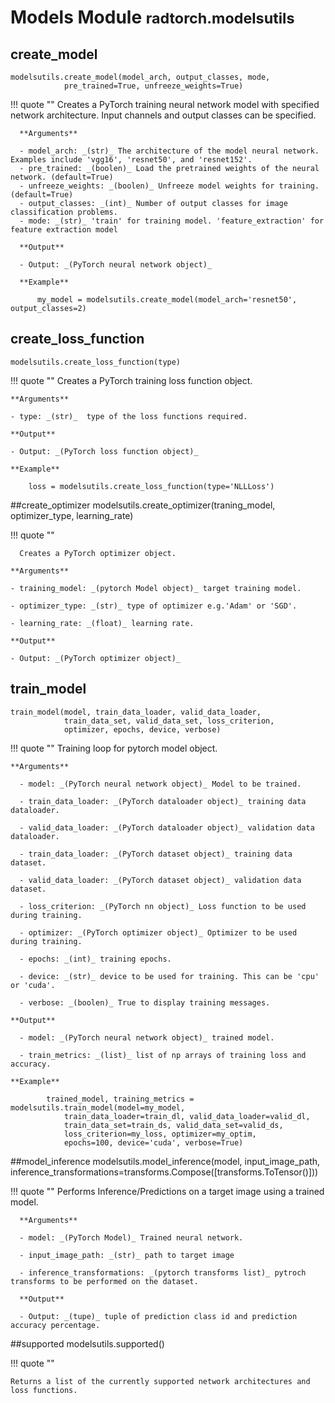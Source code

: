 # Models Module <small> radtorch.modelsutils </small>


## create_model
    modelsutils.create_model(model_arch, output_classes, mode,
                pre_trained=True, unfreeze_weights=True)

!!! quote ""
      Creates a PyTorch training neural network model with specified network architecture. Input channels and output classes can be specified.

      **Arguments**

      - model_arch: _(str)_ The architecture of the model neural network. Examples include 'vgg16', 'resnet50', and 'resnet152'.
      - pre_trained: _(boolen)_ Load the pretrained weights of the neural network. (default=True)
      - unfreeze_weights: _(boolen)_ Unfreeze model weights for training.(default=True)
      - output_classes: _(int)_ Number of output classes for image classification problems.
      - mode: _(str)_ 'train' for training model. 'feature_extraction' for feature extraction model

      **Output**

      - Output: _(PyTorch neural network object)_

      **Example**

          my_model = modelsutils.create_model(model_arch='resnet50', output_classes=2)





## create_loss_function
    modelsutils.create_loss_function(type)

!!! quote ""
      Creates a PyTorch training loss function object.

    **Arguments**

    - type: _(str)_  type of the loss functions required.

    **Output**

    - Output: _(PyTorch loss function object)_

    **Example**

        loss = modelsutils.create_loss_function(type='NLLLoss')





##create_optimizer
    modelsutils.create_optimizer(traning_model, optimizer_type, learning_rate)

!!! quote ""

      Creates a PyTorch optimizer object.

    **Arguments**   

    - training_model: _(pytorch Model object)_ target training model.

    - optimizer_type: _(str)_ type of optimizer e.g.'Adam' or 'SGD'.

    - learning_rate: _(float)_ learning rate.

    **Output**

    - Output: _(PyTorch optimizer object)_




## train_model
    train_model(model, train_data_loader, valid_data_loader,
                train_data_set, valid_data_set, loss_criterion,
                optimizer, epochs, device, verbose)

!!! quote ""
      Training loop for pytorch model object.


    **Arguments**   

      - model: _(PyTorch neural network object)_ Model to be trained.

      - train_data_loader: _(PyTorch dataloader object)_ training data dataloader.

      - valid_data_loader: _(PyTorch dataloader object)_ validation data dataloader.

      - train_data_loader: _(PyTorch dataset object)_ training data dataset.

      - valid_data_loader: _(PyTorch dataset object)_ validation data dataset.

      - loss_criterion: _(PyTorch nn object)_ Loss function to be used during training.

      - optimizer: _(PyTorch optimizer object)_ Optimizer to be used during training.

      - epochs: _(int)_ training epochs.

      - device: _(str)_ device to be used for training. This can be 'cpu' or 'cuda'.

      - verbose: _(boolen)_ True to display training messages.

    **Output**

      - model: _(PyTorch neural network object)_ trained model.

      - train_metrics: _(list)_ list of np arrays of training loss and accuracy.

    **Example**

            trained_model, training_metrics = modelsutils.train_model(model=my_model,
                train_data_loader=train_dl, valid_data_loader=valid_dl,
                train_data_set=train_ds, valid_data_set=valid_ds,
                loss_criterion=my_loss, optimizer=my_optim,
                epochs=100, device='cuda', verbose=True)



##model_inference
    modelsutils.model_inference(model, input_image_path,
      inference_transformations=transforms.Compose([transforms.ToTensor()]))

!!! quote ""
      Performs Inference/Predictions on a target image using a trained model.

      **Arguments**

      - model: _(PyTorch Model)_ Trained neural network.

      - input_image_path: _(str)_ path to target image

      - inference_transformations: _(pytorch transforms list)_ pytroch transforms to be performed on the dataset.

      **Output**

      - Output: _(tupe)_ tuple of prediction class id and prediction accuracy percentage.



##supported
      modelsutils.supported()

!!! quote ""

    Returns a list of the currently supported network architectures and loss functions.
